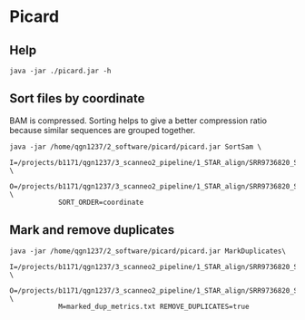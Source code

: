 # Picard
## Help
```
java -jar ./picard.jar -h
```
## Sort files by coordinate
BAM is compressed. Sorting helps to give a better compression ratio because similar sequences are grouped together.
```
java -jar /home/qgn1237/2_software/picard/picard.jar SortSam \
            I=/projects/b1171/qgn1237/3_scanneo2_pipeline/1_STAR_align/SRR9736820_STAR_q30.bam \
            O=/projects/b1171/qgn1237/3_scanneo2_pipeline/1_STAR_align/SRR9736820_STAR_q30_sorted.bam \
            SORT_ORDER=coordinate
```


## Mark and remove duplicates
```
java -jar /home/qgn1237/2_software/picard/picard.jar MarkDuplicates\
            I=/projects/b1171/qgn1237/3_scanneo2_pipeline/1_STAR_align/SRR9736820_STAR_q30.bam \
            O=/projects/b1171/qgn1237/3_scanneo2_pipeline/1_STAR_align/SRR9736820_STAR_q30_noduplicate.bam \
            M=marked_dup_metrics.txt REMOVE_DUPLICATES=true
```
